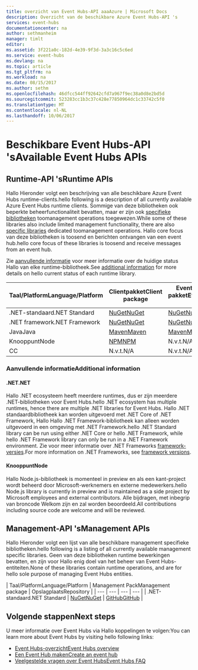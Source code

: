 ```yaml
---
title: overzicht van Event Hubs-API aaaAzure | Microsoft Docs
description: Overzicht van de beschikbare Azure Event Hubs-API 's
services: event-hubs
documentationcenter: na
author: sethmanheim
manager: timlt
editor: 
ms.assetid: 3f221a0c-182d-4e39-9f3d-3a3c16c5c6ed
ms.service: event-hubs
ms.devlang: na
ms.topic: article
ms.tgt_pltfrm: na
ms.workload: na
ms.date: 08/15/2017
ms.author: sethm
ms.openlocfilehash: 46dfcc544ff92642cfd7a967f9ec38a0d8e2bd5d
ms.sourcegitcommit: 523283cc1b3c37c428e77850964dc1c33742c5f0
ms.translationtype: MT
ms.contentlocale: nl-NL
ms.lasthandoff: 10/06/2017
---
```

# <a name="available-event-hubs-apis"></a><span data-ttu-id="d10e1-103">Beschikbare Event Hubs-API 's</span><span class="sxs-lookup"><span data-stu-id="d10e1-103">Available Event Hubs APIs</span></span>

## <a name="runtime-apis"></a><span data-ttu-id="d10e1-104">Runtime-API 's</span><span class="sxs-lookup"><span data-stu-id="d10e1-104">Runtime APIs</span></span>

<span data-ttu-id="d10e1-105">Hallo Hieronder volgt een beschrijving van alle beschikbare Azure Event Hubs runtime-clients.</span><span class="sxs-lookup"><span data-stu-id="d10e1-105">hello following is a description of all currently available Azure Event Hubs runtime clients.</span></span> <span data-ttu-id="d10e1-106">Sommige van deze bibliotheken ook beperkte beheerfunctionaliteit bevatten, maar er zijn ook [specifieke bibliotheken](#management-apis) toomanagement operations toegewezen.</span><span class="sxs-lookup"><span data-stu-id="d10e1-106">While some of these libraries also include limited management functionality, there are also [specific libraries](#management-apis) dedicated toomanagement operations.</span></span> <span data-ttu-id="d10e1-107">Hallo core focus van deze bibliotheken is toosend en berichten ontvangen van een event hub.</span><span class="sxs-lookup"><span data-stu-id="d10e1-107">hello core focus of these libraries is toosend and receive messages from an event hub.</span></span>

<span data-ttu-id="d10e1-108">Zie [aanvullende informatie](#additional-information) voor meer informatie over de huidige status Hallo van elke runtime-bibliotheek.</span><span class="sxs-lookup"><span data-stu-id="d10e1-108">See [additional information](#additional-information) for more details on hello current status of each runtime library.</span></span>

| <span data-ttu-id="d10e1-109">Taal/Platform</span><span class="sxs-lookup"><span data-stu-id="d10e1-109">Language/Platform</span></span> | <span data-ttu-id="d10e1-110">Clientpakket</span><span class="sxs-lookup"><span data-stu-id="d10e1-110">Client package</span></span> | <span data-ttu-id="d10e1-111">EventProcessorHost-pakket</span><span class="sxs-lookup"><span data-stu-id="d10e1-111">EventProcessorHost package</span></span> | <span data-ttu-id="d10e1-112">Opslagplaats</span><span class="sxs-lookup"><span data-stu-id="d10e1-112">Repository</span></span> |
| --- | --- | --- | --- |
| <span data-ttu-id="d10e1-113">.NET-standaard</span><span class="sxs-lookup"><span data-stu-id="d10e1-113">.NET Standard</span></span> | [<span data-ttu-id="d10e1-114">NuGet</span><span class="sxs-lookup"><span data-stu-id="d10e1-114">NuGet</span></span>](https://www.nuget.org/packages/Microsoft.Azure.EventHubs/) | [<span data-ttu-id="d10e1-115">NuGet</span><span class="sxs-lookup"><span data-stu-id="d10e1-115">NuGet</span></span>](https://www.nuget.org/packages/Microsoft.Azure.EventHubs.Processor/) | [<span data-ttu-id="d10e1-116">GitHub</span><span class="sxs-lookup"><span data-stu-id="d10e1-116">GitHub</span></span>](https://github.com/azure/azure-event-hubs-dotnet) |
| <span data-ttu-id="d10e1-117">.NET framework</span><span class="sxs-lookup"><span data-stu-id="d10e1-117">.NET Framework</span></span> | [<span data-ttu-id="d10e1-118">NuGet</span><span class="sxs-lookup"><span data-stu-id="d10e1-118">NuGet</span></span>](https://www.nuget.org/packages/WindowsAzure.ServiceBus/) | [<span data-ttu-id="d10e1-119">NuGet</span><span class="sxs-lookup"><span data-stu-id="d10e1-119">NuGet</span></span>](https://www.nuget.org/packages/Microsoft.Azure.ServiceBus.EventProcessorHost/) | <span data-ttu-id="d10e1-120">N.v.t.</span><span class="sxs-lookup"><span data-stu-id="d10e1-120">N/A</span></span> |
| <span data-ttu-id="d10e1-121">Java</span><span class="sxs-lookup"><span data-stu-id="d10e1-121">Java</span></span> | [<span data-ttu-id="d10e1-122">Maven</span><span class="sxs-lookup"><span data-stu-id="d10e1-122">Maven</span></span>](https://search.maven.org/#search%7Cga%7C1%7Ca%3A%22azure-eventhubs%22) | [<span data-ttu-id="d10e1-123">Maven</span><span class="sxs-lookup"><span data-stu-id="d10e1-123">Maven</span></span>](https://search.maven.org/#search%7Cga%7C1%7Ca%3A%22azure-eventhubs-eph%22) | [<span data-ttu-id="d10e1-124">GitHub</span><span class="sxs-lookup"><span data-stu-id="d10e1-124">GitHub</span></span>](https://github.com/Azure/azure-event-hubs-java) |
| <span data-ttu-id="d10e1-125">Knooppunt</span><span class="sxs-lookup"><span data-stu-id="d10e1-125">Node</span></span> | [<span data-ttu-id="d10e1-126">NPM</span><span class="sxs-lookup"><span data-stu-id="d10e1-126">NPM</span></span>](https://www.npmjs.com/package/azure-event-hubs) | <span data-ttu-id="d10e1-127">N.v.t.</span><span class="sxs-lookup"><span data-stu-id="d10e1-127">N/A</span></span> | [<span data-ttu-id="d10e1-128">GitHub</span><span class="sxs-lookup"><span data-stu-id="d10e1-128">GitHub</span></span>](https://github.com/Azure/azure-event-hubs-node) |
| <span data-ttu-id="d10e1-129">C</span><span class="sxs-lookup"><span data-stu-id="d10e1-129">C</span></span> | <span data-ttu-id="d10e1-130">N.v.t.</span><span class="sxs-lookup"><span data-stu-id="d10e1-130">N/A</span></span> | <span data-ttu-id="d10e1-131">N.v.t.</span><span class="sxs-lookup"><span data-stu-id="d10e1-131">N/A</span></span> | [<span data-ttu-id="d10e1-132">GitHub</span><span class="sxs-lookup"><span data-stu-id="d10e1-132">GitHub</span></span>](https://github.com/Azure/azure-event-hubs-c) |

### <a name="additional-information"></a><span data-ttu-id="d10e1-133">Aanvullende informatie</span><span class="sxs-lookup"><span data-stu-id="d10e1-133">Additional information</span></span>

#### <a name="net"></a><span data-ttu-id="d10e1-134">.NET</span><span class="sxs-lookup"><span data-stu-id="d10e1-134">.NET</span></span>
<span data-ttu-id="d10e1-135">Hallo .NET ecosysteem heeft meerdere runtimes, dus er zijn meerdere .NET-bibliotheken voor Event Hubs.</span><span class="sxs-lookup"><span data-stu-id="d10e1-135">hello .NET ecosystem has multiple runtimes, hence there are multiple .NET libraries for Event Hubs.</span></span> <span data-ttu-id="d10e1-136">Hallo .NET standaardbibliotheek kan worden uitgevoerd met .NET Core of .NET Framework, Hallo Hallo .NET Framework-bibliotheek kan alleen worden uitgevoerd in een omgeving met .NET Framework.</span><span class="sxs-lookup"><span data-stu-id="d10e1-136">hello .NET Standard library can be run using either .NET Core or hello .NET Framework, while hello .NET Framework library can only be run in a .NET Framework environment.</span></span> <span data-ttu-id="d10e1-137">Zie voor meer informatie over .NET Frameworks [framework-versies](https://docs.microsoft.com/dotnet/articles/standard/frameworks#framework-versions).</span><span class="sxs-lookup"><span data-stu-id="d10e1-137">For more information on .NET Frameworks, see [framework versions](https://docs.microsoft.com/dotnet/articles/standard/frameworks#framework-versions).</span></span>

#### <a name="node"></a><span data-ttu-id="d10e1-138">Knooppunt</span><span class="sxs-lookup"><span data-stu-id="d10e1-138">Node</span></span>

<span data-ttu-id="d10e1-139">Hallo Node.js-bibliotheek is momenteel in preview en als een kant-project wordt beheerd door Microsoft-werknemers en externe medewerkers.</span><span class="sxs-lookup"><span data-stu-id="d10e1-139">hello Node.js library is currently in preview and is maintained as a side project by Microsoft employees and external contributors.</span></span> <span data-ttu-id="d10e1-140">Alle bijdragen, met inbegrip van broncode Welkom zijn en zal worden beoordeeld.</span><span class="sxs-lookup"><span data-stu-id="d10e1-140">All contributions including source code are welcome and will be reviewed.</span></span>

## <a name="management-apis"></a><span data-ttu-id="d10e1-141">Management-API 's</span><span class="sxs-lookup"><span data-stu-id="d10e1-141">Management APIs</span></span>

<span data-ttu-id="d10e1-142">Hallo Hieronder volgt een lijst van alle beschikbare management specifieke bibliotheken.</span><span class="sxs-lookup"><span data-stu-id="d10e1-142">hello following is a listing of all currently available management specific libraries.</span></span> <span data-ttu-id="d10e1-143">Geen van deze bibliotheken runtime bewerkingen bevatten, en zijn voor Hallo enig doel van het beheer van Event Hubs-entiteiten.</span><span class="sxs-lookup"><span data-stu-id="d10e1-143">None of these libraries contain runtime operations, and are for hello sole purpose of managing Event Hubs entities.</span></span>

| <span data-ttu-id="d10e1-144">Taal/Platform</span><span class="sxs-lookup"><span data-stu-id="d10e1-144">Language/Platform</span></span> | <span data-ttu-id="d10e1-145">Management Pack</span><span class="sxs-lookup"><span data-stu-id="d10e1-145">Management package</span></span> | <span data-ttu-id="d10e1-146">Opslagplaats</span><span class="sxs-lookup"><span data-stu-id="d10e1-146">Repository</span></span> |
| --- | --- | --- | --- |
| <span data-ttu-id="d10e1-147">.NET-standaard</span><span class="sxs-lookup"><span data-stu-id="d10e1-147">.NET Standard</span></span> | [<span data-ttu-id="d10e1-148">NuGet</span><span class="sxs-lookup"><span data-stu-id="d10e1-148">NuGet</span></span>](https://www.nuget.org/packages/Microsoft.Azure.Management.EventHub) | [<span data-ttu-id="d10e1-149">GitHub</span><span class="sxs-lookup"><span data-stu-id="d10e1-149">GitHub</span></span>](https://github.com/Azure/azure-sdk-for-net/tree/AutoRest/src/ResourceManagement/EventHub) |

## <a name="next-steps"></a><span data-ttu-id="d10e1-150">Volgende stappen</span><span class="sxs-lookup"><span data-stu-id="d10e1-150">Next steps</span></span>
<span data-ttu-id="d10e1-151">U meer informatie over Event Hubs via Hallo koppelingen te volgen:</span><span class="sxs-lookup"><span data-stu-id="d10e1-151">You can learn more about Event Hubs by visiting hello following links:</span></span>

* [<span data-ttu-id="d10e1-152">Event Hubs-overzicht</span><span class="sxs-lookup"><span data-stu-id="d10e1-152">Event Hubs overview</span></span>](event-hubs-what-is-event-hubs.md)
* [<span data-ttu-id="d10e1-153">Een Event Hub maken</span><span class="sxs-lookup"><span data-stu-id="d10e1-153">Create an event hub</span></span>](event-hubs-create.md)
* [<span data-ttu-id="d10e1-154">Veelgestelde vragen over Event Hubs</span><span class="sxs-lookup"><span data-stu-id="d10e1-154">Event Hubs FAQ</span></span>](event-hubs-faq.md)